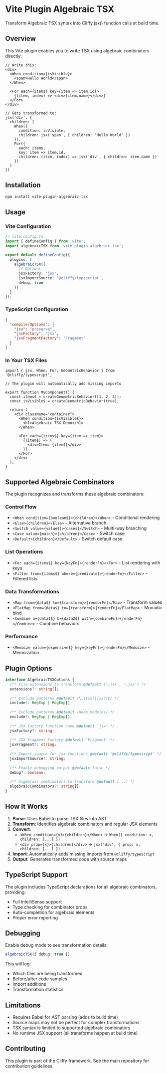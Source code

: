 # Vite Plugin Algebraic TSX

Transform Algebraic TSX syntax into Cliffy jsx() function calls at build time.

## Overview

This Vite plugin enables you to write TSX using algebraic combinators directly:

```tsx
// Write this:
<div>
  <When condition={isVisible}>
    <span>Hello World</span>
  </When>
  
  <For each={items} key={item => item.id}>
    {(item, index) => <div>{item.name}</div>}
  </For>
</div>

// Gets transformed to:
jsx('div', {
  children: [
    When({ 
      condition: isVisible,
      children: jsx('span', { children: 'Hello World' })
    }),
    For({
      each: items,
      key: item => item.id,
      children: (item, index) => jsx('div', { children: item.name })
    })
  ]
})
```

## Installation

```bash
npm install vite-plugin-algebraic-tsx
```

## Usage

### Vite Configuration

```ts
// vite.config.ts
import { defineConfig } from 'vite';
import algebraicTSX from 'vite-plugin-algebraic-tsx';

export default defineConfig({
  plugins: [
    algebraicTSX({
      // Options
      jsxFactory: 'jsx',
      jsxImportSource: '@cliffy/typescript',
      debug: true
    })
  ]
});
```

### TypeScript Configuration

```json
{
  "compilerOptions": {
    "jsx": "preserve",
    "jsxFactory": "jsx",
    "jsxFragmentFactory": "Fragment"
  }
}
```

### In Your TSX Files

```tsx
import { jsx, When, For, GeometricBehavior } from '@cliffy/typescript';

// The plugin will automatically add missing imports

export function MyComponent() {
  const items$ = createGeometricBehavior([1, 2, 3]);
  const isVisible$ = createGeometricBehavior(true);
  
  return (
    <div className="container">
      <When condition={isVisible$}>
        <h1>Algebraic TSX Demo</h1>
      </When>
      
      <For each={items$} key={item => item}>
        {(item$) => (
          <div>Item: {item$}</div>
        )}
      </For>
    </div>
  );
}
```

## Supported Algebraic Combinators

The plugin recognizes and transforms these algebraic combinators:

### Control Flow
- `<When condition={boolean$}>{children}</When>` - Conditional rendering
- `<Else>{children}</Else>` - Alternative branch
- `<Switch value={value$}>{cases}</Switch>` - Multi-way branching
- `<Case value={match}>{children}</Case>` - Switch case
- `<Default>{children}</Default>` - Switch default case

### List Operations
- `<For each={items$} key={keyFn}>{renderFn}</For>` - List rendering with keys
- `<Filter from={items$} where={predicate}>{renderFn}</Filter>` - Filtered lists

### Data Transformations  
- `<Map from={data$} to={transform}>{renderFn}</Map>` - Transform values
- `<FlatMap from={data$} to={transform}>{renderFn}</FlatMap>` - Monadic bind
- `<Combine a={data1$} b={data2$} with={combineFn}>{renderFn}</Combine>` - Combine behaviors

### Performance
- `<Memoize value={expensive$} key={keyFn}>{renderFn}</Memoize>` - Memoization

## Plugin Options

```ts
interface AlgebraicTSXOptions {
  /** File extensions to transform @default ['.tsx', '.jsx'] */
  extensions?: string[];
  
  /** Include patterns @default /\.(tsx?|jsx?)$/ */
  include?: RegExp | RegExp[];
  
  /** Exclude patterns @default /node_modules/ */
  exclude?: RegExp | RegExp[];
  
  /** JSX factory function name @default 'jsx' */
  jsxFactory?: string;
  
  /** JSX fragment factory @default 'Fragment' */
  jsxFragment?: string;
  
  /** Import source for jsx functions @default '@cliffy/typescript' */
  jsxImportSource?: string;
  
  /** Enable debugging output @default false */
  debug?: boolean;
  
  /** Algebraic combinators to transform @default [...] */
  algebraicCombinators?: string[];
}
```

## How It Works

1. **Parse**: Uses Babel to parse TSX files into AST
2. **Transform**: Identifies algebraic combinators and regular JSX elements
3. **Convert**: 
   - `<When condition={x}>{children}</When>` → `When({ condition: x, children: [...] })`
   - `<div prop={x}>{children}</div>` → `jsx('div', { prop: x, children: [...] })`
4. **Import**: Automatically adds missing imports from `@cliffy/typescript`
5. **Output**: Generates transformed code with source maps

## TypeScript Support

The plugin includes TypeScript declarations for all algebraic combinators, providing:

- Full IntelliSense support
- Type checking for combinator props
- Auto-completion for algebraic elements
- Proper error reporting

## Debugging

Enable debug mode to see transformation details:

```ts
algebraicTSX({ debug: true })
```

This will log:
- Which files are being transformed
- Before/after code samples
- Import additions
- Transformation statistics

## Limitations

- Requires Babel for AST parsing (adds to build time)
- Source maps may not be perfect for complex transformations
- TSX syntax is limited to supported algebraic combinators
- No runtime JSX support (all transforms happen at build time)

## Contributing

This plugin is part of the Cliffy framework. See the main repository for contribution guidelines.